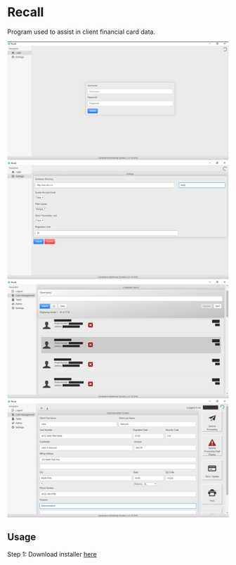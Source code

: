 # Recall

Program used to assist in client financial card data.

![Screenshot](recall.png)
![Screenshot](recall_1.png)
![Screenshot](recall_2.png)
![Screenshot](recall_3.png)

## Usage
Step 1: Download installer [here](https://www.google.com)
